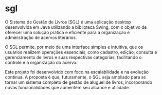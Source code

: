 # sgl

O Sistema de Gestão de Livros (SGL) é uma aplicação desktop desenvolvida em Java utilizando a biblioteca Swing, com o objetivo de oferecer uma solução prática e eficiente para a organização e administração de acervos literários.

O SGL permite, por meio de uma interface simples e intuitiva, que os usuários realizem operações essenciais, como cadastro, edição, consulta e gerenciamento de livros e suas respectivas categorias, facilitando o controle e a organização do acervo.

Este projeto foi desenvolvido com foco na escalabilidade e na evolução contínua. A proposta é que, futuramente, o SGL seja ampliado para se tornar um sistema completo de gestão de aluguel de livros, incorporando novas funcionalidades que aumentem seu alcance e utilidade.
